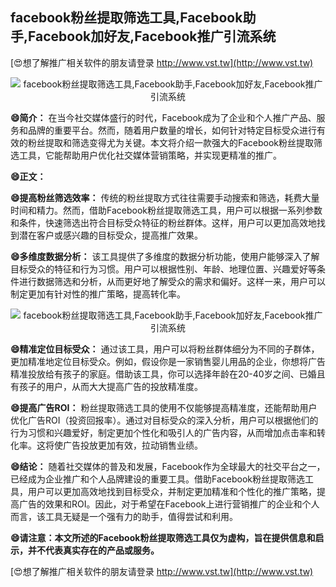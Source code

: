 ## **facebook粉丝提取筛选工具,Facebook助手,Facebook加好友,Facebook推广引流系统**

[😍想了解推广相关软件的朋友请登录 http://www.vst.tw](http://www.vst.tw)

 <center><img src="https://vst.tw/MP4/tuiguang/png/1.png" alt="facebook粉丝提取筛选工具,Facebook助手,Facebook加好友,Facebook推广引流系统"></center>

**😄简介：**
在当今社交媒体盛行的时代，Facebook成为了企业和个人推广产品、服务和品牌的重要平台。然而，随着用户数量的增长，如何针对特定目标受众进行有效的粉丝提取和筛选变得尤为关键。本文将介绍一款强大的Facebook粉丝提取筛选工具，它能帮助用户优化社交媒体营销策略，并实现更精准的推广。

**😄正文：**

**😄提高粉丝筛选效率：**
传统的粉丝提取方式往往需要手动搜索和筛选，耗费大量时间和精力。然而，借助Facebook粉丝提取筛选工具，用户可以根据一系列参数和条件，快速筛选出符合目标受众特征的粉丝群体。这样，用户可以更加高效地找到潜在客户或感兴趣的目标受众，提高推广效果。

**😄多维度数据分析：**
该工具提供了多维度的数据分析功能，使用户能够深入了解目标受众的特征和行为习惯。用户可以根据性别、年龄、地理位置、兴趣爱好等条件进行数据筛选和分析，从而更好地了解受众的需求和偏好。这样一来，用户可以制定更加有针对性的推广策略，提高转化率。

 <center><img src="https://vst.tw/MP4/tuiguang/png/3.png" alt="facebook粉丝提取筛选工具,Facebook助手,Facebook加好友,Facebook推广引流系统"></center>

**😄精准定位目标受众：**
通过该工具，用户可以将粉丝群体细分为不同的子群体，更加精准地定位目标受众。例如，假设你是一家销售婴儿用品的企业，你想将广告精准投放给有孩子的家庭。借助该工具，你可以选择年龄在20-40岁之间、已婚且有孩子的用户，从而大大提高广告的投放精准度。

**😄提高广告ROI：**
粉丝提取筛选工具的使用不仅能够提高精准度，还能帮助用户优化广告ROI（投资回报率）。通过对目标受众的深入分析，用户可以根据他们的行为习惯和兴趣爱好，制定更加个性化和吸引人的广告内容，从而增加点击率和转化率。这将使广告投放更加有效，拉动销售业绩。

**😄结论：**
随着社交媒体的普及和发展，Facebook作为全球最大的社交平台之一，已经成为企业推广和个人品牌建设的重要工具。借助Facebook粉丝提取筛选工具，用户可以更加高效地找到目标受众，并制定更加精准和个性化的推广策略，提高广告的效果和ROI。因此，对于希望在Facebook上进行营销推广的企业和个人而言，该工具无疑是一个强有力的助手，值得尝试和利用。

**😄请注意：本文所述的Facebook粉丝提取筛选工具仅为虚构，旨在提供信息和启示，并不代表真实存在的产品或服务。**

[😍想了解推广相关软件的朋友请登录 http://www.vst.tw](http://www.vst.tw)



